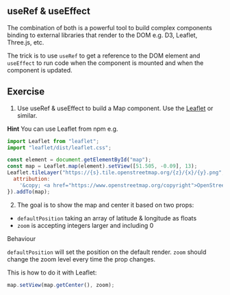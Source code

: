 ## useRef & useEffect

The combination of both is a powerful tool to build complex components binding to external libraries that render to the DOM e.g. D3, Leaflet, Three.js, etc.

The trick is to use `useRef` to get a reference to the DOM element and `useEffect` to run code when the component is mounted and when the component is updated.

## Exercise

1. Use useRef & useEffect to build a Map component. Use the [Leaflet](https://leafletjs.com/) or similar.

**Hint** You can use Leaflet from npm e.g.

```js
import Leaflet from "leaflet";
import "leaflet/dist/leaflet.css";

const element = document.getElementById("map");
const map = Leaflet.map(element).setView([51.505, -0.09], 13);
Leaflet.tileLayer("https://{s}.tile.openstreetmap.org/{z}/{x}/{y}.png", {
  attribution:
    '&copy; <a href="https://www.openstreetmap.org/copyright">OpenStreetMap</a> contributors',
}).addTo(map);
```

2. The goal is to show the map and center it based on two props:

- `defaultPosition` taking an array of latitude & longitude as floats
- `zoom` is accepting integers larger and including 0

Behaviour

`defaultPosition` will set the position on the default render.
`zoom` should change the zoom level every time the prop changes.

This is how to do it with Leaflet:

```js
map.setView(map.getCenter(), zoom);
```
